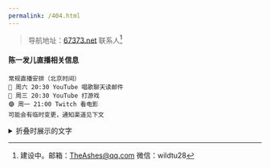 ```yaml
---
permalink: /404.html
---
```


> 导航地址：[67373.net](https://67373.net)  联系人[^1]

#### 陈一发儿直播相关信息
```
常规直播安排（北京时间）
🔴 周六 20:30 YouTube 唱歌聊天读邮件
🔴 周三 20:30 YouTube 打游戏
🟣 周一 21:00 Twitch 看电影
可能会有临时变更，通知渠道见下文
```


<details>
  <summary>折叠时展示的文字</summary>
  展开内容。可以嵌套 markdown 语法。
</details>


[^1]:建设中。邮箱：TheAshes@qq.com 微信：wildtu28 



<!-- 不用的注释：
非原生脚注方法
建设中。<span id="aContact">[联系人](#bContact)</span>
邮箱：TheAshes@qq.com 微信：wildtu28 <sup id='bContact'>[^返回](#aContact)</sup>

emoji列表：https://getemoji.com/

-->
